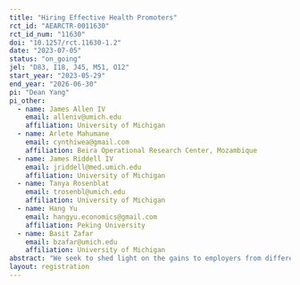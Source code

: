 ```yaml
---
title: "Hiring Effective Health Promoters"
rct_id: "AEARCTR-0011630"
rct_id_num: "11630"
doi: "10.1257/rct.11630-1.2"
date: "2023-07-05"
status: "on_going"
jel: "D83, I18, J45, M51, O12"
start_year: "2023-05-29"
end_year: "2026-06-30"
pi: "Dean Yang"
pi_other:
  - name: James Allen IV
    email: alleniv@umich.edu
    affiliation: University of Michigan
  - name: Arlete Mahumane
    email: cynthiwea@gmail.com
    affiliation: Beira Operational Research Center, Mozambique
  - name: James Riddell IV
    email: jriddell@med.umich.edu
    affiliation: University of Michigan
  - name: Tanya Rosenblat
    email: trosenbl@umich.edu
    affiliation: University of Michigan
  - name: Hang Yu
    email: hangyu.economics@gmail.com
    affiliation: Peking University
  - name: Basit Zafar
    email: bzafar@umich.edu
    affiliation: University of Michigan
abstract: "We seek to shed light on the gains to employers from different approaches to screening job applicants. We implement a randomized controlled trial in the context of hiring "health promoters" (HPs) to achieve public health goals related to HIV/AIDS in Mozambique."
layout: registration
---
```


